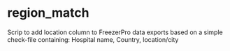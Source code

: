# region_match
Scrip to add location column to FreezerPro data exports based on a simple check-file containing: Hospital name, Country, location/city

